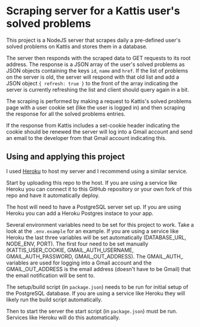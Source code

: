 # Scraping server for a Kattis user's solved problems

This project is a NodeJS server that scrapes daily a pre-defined user's solved problems on Kattis and stores them in a database.

The server then responds with the scraped data to GET requests to its root address. The response is a JSON array of the user's solved problems as JSON objects containing the keys `id`, `name` and `href`. If the list of problems on the server is old, the server will respond with that old list and add a JSON object `{ refresh: true }` to the front of the array indicating the server is currently refreshing the list and client should query again in a bit.

The scraping is performed by making a request to Kattis's solved problems page with a user cookie set (like the user is logged in) and then scraping the response for all the solved problems entries.

If the response from Kattis includes a set-cookie header indicating the cookie should be renewed the server will log into a Gmail account and send an email to the developer from that Gmail account indicating this.

## Using and applying this project

I used [Heroku](https://heroku.com) to host my server and I recommend using a similar service.

Start by uploading this repo to the host. If you are using a service like Heroku you can connect it to this GitHub repository or your own fork of this repo and have it automatically deploy.

The host will need to have a PostgreSQL server set up. If you are using Heroku you can add a Heroku Postgres instace to your app.

Several environment variables need to be set for this project to work. Take a look at the `.env.example` for an example. If you are using a service like Heroku the last three variables will be set automatically (DATABASE_URL, NODE_ENV, PORT). The first four need to be set manually (KATTIS_USER_COOKIE, GMAIL_AUTH_USERNAME, GMAIL_AUTH_PASSWORD, GMAIL_OUT_ADDRESS). The GMAIL_AUTH_ variables are used for logging into a Gmail account and the GMAIL_OUT_ADDRESS is the email address (doesn't have to be Gmail) that the email notification will be sent to.

The setup/build script (in `package.json`) needs to be run for initial setup of the PostgreSQL database. If you are using a service like Heroku they will likely run the build script automatically.

Then to start the server the start script (in `package.json`) must be run. Services like Heroku will do this automatically.
